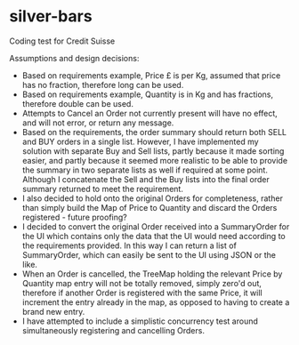 # silver-bars

Coding test for Credit Suisse

Assumptions and design decisions:

- Based on requirements example, Price £ is per Kg, assumed that price has no fraction, therefore long can be used.
- Based on requirements example, Quantity is in Kg and has fractions, therefore double can be used.
- Attempts to Cancel an Order not currently present will have no effect, and will not error, or return any message.
- Based on the requirements, the order summary should return both SELL and BUY orders in a single list. However, I have implemented my solution with separate Buy and Sell lists, partly because it made sorting easier, and partly because it seemed more realistic to be able to provide the summary in two separate lists as well if required at some point. 
Although I concatenate the Sell and the Buy lists into the final order summary returned to meet the requirement.
- I also decided to hold onto the original Orders for completeness, rather than simply build the Map of Price to Quantity and discard the Orders registered - future proofing?
- I decided to convert the original Order received into a SummaryOrder for the UI which contains only the data that the UI would need according to the requirements provided. In this way I can return a list of SummaryOrder, which can easily be sent to the UI using JSON or the like.
- When an Order is cancelled, the TreeMap holding the relevant Price by Quantity map entry will not be totally removed, simply zero'd out, therefore if another Order is registered with the same Price, it will increment the entry already in the map, as opposed to having to create a brand new entry.
- I have attempted to include a simplistic concurrency test around simultaneously registering and cancelling Orders.
